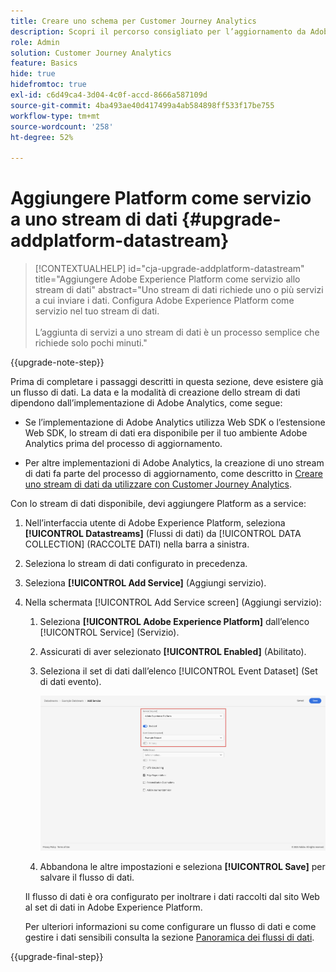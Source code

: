 ```yaml
---
title: Creare uno schema per Customer Journey Analytics
description: Scopri il percorso consigliato per l’aggiornamento da Adobe Analytics a Customer Journey Analytics
role: Admin
solution: Customer Journey Analytics
feature: Basics
hide: true
hidefromtoc: true
exl-id: c6d49ca4-3d04-4c0f-accd-8666a587109d
source-git-commit: 4ba493ae40d417499a4ab584898ff533f17be755
workflow-type: tm+mt
source-wordcount: '258'
ht-degree: 52%

---
```


# Aggiungere Platform come servizio a uno stream di dati {#upgrade-addplatform-datastream}

<!-- markdownlint-disable MD034 -->

>[!CONTEXTUALHELP]
>id="cja-upgrade-addplatform-datastream"
>title="Aggiungere Adobe Experience Platform come servizio allo stream di dati"
>abstract="Uno stream di dati richiede uno o più servizi a cui inviare i dati. Configura Adobe Experience Platform come servizio nel tuo stream di dati.<br><br>L’aggiunta di servizi a uno stream di dati è un processo semplice che richiede solo pochi minuti."

<!-- markdownlint-enable MD034 -->

{{upgrade-note-step}}

<!-- Should we single source this instead of duplicate it? The following steps were copied from: /help/data-ingestion/aepwebsdk.md-->

Prima di completare i passaggi descritti in questa sezione, deve esistere già un flusso di dati. La data e la modalità di creazione dello stream di dati dipendono dall’implementazione di Adobe Analytics, come segue:

* Se l’implementazione di Adobe Analytics utilizza Web SDK o l’estensione Web SDK, lo stream di dati era disponibile per il tuo ambiente Adobe Analytics prima del processo di aggiornamento.

* Per altre implementazioni di Adobe Analytics, la creazione di uno stream di dati fa parte del processo di aggiornamento, come descritto in [Creare uno stream di dati da utilizzare con Customer Journey Analytics](/help/getting-started/cja-upgrade/cja-upgrade-datastream.md).

Con lo stream di dati disponibile, devi aggiungere Platform as a service:

1. Nell’interfaccia utente di Adobe Experience Platform, seleziona **[!UICONTROL Datastreams]** (Flussi di dati) da [!UICONTROL DATA COLLECTION] (RACCOLTE DATI) nella barra a sinistra.

1. Seleziona lo stream di dati configurato in precedenza. <!--true?-->

1. Seleziona **[!UICONTROL Add Service]** (Aggiungi servizio).

1. Nella schermata [!UICONTROL Add Service screen] (Aggiungi servizio):

   1. Seleziona **[!UICONTROL Adobe Experience Platform]** dall’elenco [!UICONTROL Service] (Servizio).

   1. Assicurati di aver selezionato **[!UICONTROL Enabled]** (Abilitato).

   1. Seleziona il set di dati dall’elenco [!UICONTROL Event Dataset] (Set di dati evento).

      ![Servizio AEP del flusso di dati](./assets/datastream-aep-service.png)

   1. Abbandona le altre impostazioni e seleziona **[!UICONTROL Save]** per salvare il flusso di dati.

   Il flusso di dati è ora configurato per inoltrare i dati raccolti dal sito Web al set di dati in Adobe Experience Platform.

   Per ulteriori informazioni su come configurare un flusso di dati e come gestire i dati sensibili consulta la sezione [Panoramica dei flussi di dati](https://experienceleague.adobe.com/docs/experience-platform/datastreams/overview.html).

{{upgrade-final-step}}

